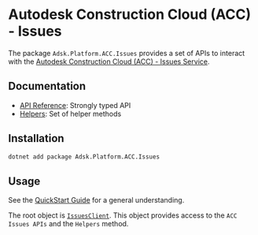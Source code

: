 # Autodesk Construction Cloud (ACC) - Issues

The package `Adsk.Platform.ACC.Issues` provides a set of APIs to interact with the [Autodesk Construction Cloud (ACC) - Issues Service](https://aps.autodesk.com/en/docs/acc/v1/reference/http/issues-users-me-GET/).

## Documentation

- [API Reference](xref:Autodesk.ACC.FileManagement): Strongly typed API
- [Helpers](xref:Autodesk.ACC.FileManagement.Helpers.FileManagementClientHelper): Set of helper methods

## Installation

```bash
dotnet add package Adsk.Platform.ACC.Issues
```

## Usage

See the  [QuickStart Guide](../GetStarted/quickStart.md) for a general understanding.

The root object is [`IssuesClient`](xref:Autodesk.ACC.Issues.IssuesClient). This object provides access to the `ACC Issues APIs` and the `Helpers` method.

